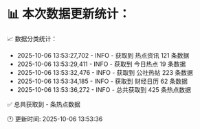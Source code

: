 📊 本次数据更新统计：
==========================

📈 数据分类统计：
- 2025-10-06 13:53:27,702 - INFO - 获取到 热点资讯 121 条数据
- 2025-10-06 13:53:29,411 - INFO - 获取到 今日热点 19 条数据
- 2025-10-06 13:53:32,476 - INFO - 获取到 公社热帖 223 条数据
- 2025-10-06 13:53:34,185 - INFO - 获取到 财经日历 62 条数据
- 2025-10-06 13:53:36,272 - INFO - 总共获取到 425 条热点数据

✅ 总共获取到 - 条热点数据

🕐 更新时间: 2025-10-06 13:53:36
